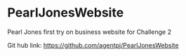 # PearlJonesWebsite
Pearl Jones first try on business website for Challenge 2


Git hub link: https://github.com/agentpj/PearlJonesWebsite
